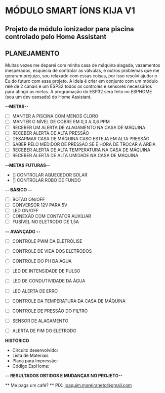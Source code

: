 # MÓDULO SMART ÍONS KIJA V1
## Projeto de módulo ionizador para piscina controlado pelo Home Assistant


## PLANEJAMENTO
Muitas vezes me deparei com minha casa de máquina alagada, vazamentos inesperados, esquecia de controlar as válvulas, e outros problemas que me geraram prejuizo, sou relaxado com essas coisas, por isso resolvi ajudar o Eu do futuro com esse projeto. A ideia é criar em conjunto com um módulo relé de 2 canais e um ESP32 todos os controles e sensores necessários para atingir as metas. A programação do ESP32 será feito no ESPHOME (sou um dev cansado) do Home Assistant.

**--METAS--** 
- [ ] MANTER A PISCINA COM MENOS CLORO
- [ ] MANTER O NÍVEL DE COBRE EM 0,3 A 0,6 PPM
- [ ] RECEBER UM ALERTA DE ALAGAMENTO NA CASA DE MÁQUINA
- [ ] RECEBER ALERTA DE ALTA PRESSÃO
- [ ] DESARMAR CASA DE MÁQUINA CASO ESTEJA EM ALTA PRESSÃO
- [ ] SABER PELO MEDIDOR DE PRESSÃO SE É HORA DE TROCAR A AREIA
- [ ] RECEBER ALERTA DE ALTA TEMPERATURA NA CASA DE MÁQUINA
- [ ] RECEBER ALERTA DE ALTA UMIDADE NA CASA DE MÁQUINA

**--METAS FUTURAS--**
- [] CONTROLAR AQUECEDOR SOLAR
- [] CONTROLAR ROBO DE FUNDO

 **-- BÁSICO --**
 - [ ] BOTÃO ON/OFF
 - [ ] CONVERSOR 12V PARA 5V
 - [ ] LED ON/OFF
 - [ ] CONEXÃO COM CONTATOR AUXILIAR
 - [ ] FUSÍVEL NO ELETRODO DE 1,5A

 **-- AVANÇADO --**
- [ ] CONTROLE PWM DA ELETRÓLISE
- [ ] CONTROLE DE VIDA DOS ELETRODOS
- [ ] CONTROLE DO PH DA ÁGUA
- [ ] LED DE INTENSIDADE DE PULSO
- [ ] LED DE CONDUTIVIDADE DA ÁGUA
- [ ] LED ALERTA DE ERRO
- [ ] CONTROLE DA TEMPERATURA DA CASA DE MÁQUINA
- [ ] CONTROLE DE PRESSÃO DO FILTRO
- [ ] SENSOR DE ALAGAMENTO
- [ ] ALERTA DE FIM DO ELETRODO


**HISTÓRICO**
- Circuito desenvolvido:
- Lista de Materiais
- Placa para Impressão:
- Código EspHome:

 **-- RESULTADOS OBTIDOS E MUDANÇAS NO PROJETO--**

 ** Me paga um café? **
 PIX: joaquim.moreiraneto@gmail.com
